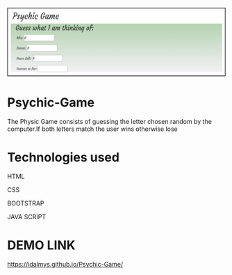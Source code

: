 
![Physic ](physic1.png)

# Psychic-Game
The Physic Game consists of guessing the letter chosen random by the computer.If both letters match the user wins otherwise lose

# Technologies used

HTML

CSS

BOOTSTRAP

JAVA SCRIPT

# DEMO LINK
https://idalmys.github.io/Psychic-Game/
